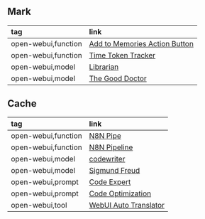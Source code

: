 ## Mark

|tag|link|
|:-|:-|
|open-webui,function|[Add to Memories Action Button](https://openwebui.com/f/pad4651/add_to_memories_action_button)|
|open-webui,function|[Time Token Tracker](https://openwebui.com/f/owndev/time_token_tracker)|
|open-webui,model|[Librarian](https://openwebui.com/m/javi/librarian:latest)|
|open-webui,model|[The Good Doctor](https://openwebui.com/m/nicluckie/the-good-doctor:latest)|

## Cache

|tag|link|
|:-|:-|
|open-webui,function|[N8N Pipe](https://openwebui.com/f/coleam/n8n_pipe)|
|open-webui,function|[N8N Pipeline](https://openwebui.com/f/owndev/n8n_pipeline)|
|open-webui,model|[codewriter](https://openwebui.com/m/vianch/codewriter:latest)|
|open-webui,model|[Sigmund Freud](https://openwebui.com/m/geometric/sigmund-freud)|
|open-webui,prompt|[Code Expert](https://openwebui.com/p/masterdee/code-expert)|
|open-webui,prompt|[Code Optimization](https://openwebui.com/p/hub/code-optimization)|
|open-webui,tool|[WebUI Auto Translator](https://openwebui.com/t/nnaoycurt/webui_auto_translator)|